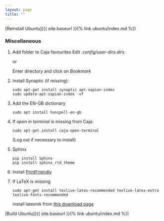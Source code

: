 ```yaml
---
layout: page
title: ""
---
```


[Reinstall Ubuntu]({{ site.baseurl }}{% link ubuntu/index.md %})

### Miscellaneous

1. Add folder to Caja favourites
  Edit *.config/user-dirs.dirs*

    or

    Enter directory and click on *Bookmark*

1. Install Synaptic (if missing):
    ```console
    sudo apt-get install synaptic apt-xapian-index
    sudo update-apt-xapian-index -vf
    ```

1. Add the EN-GB dictionary
    ```console
    sudo apt install hunspell-en-gb
    ```

1. If *open in terminal* is missing from Caja:
    ``` console
    sudo apt-get install caja-open-terminal
    ```
    (Log out if necessary to install)

1. Sphinx
    ```console
    pip install Sphinx
    pip install sphinx_rtd_theme
    ```

1. Install [PrintFriendly](https://www.printfriendly.com/)

1. If LaTeX is missing
    ```console
    sudo apt-get install texlive-latex-recommended texlive-latex-extra texlive-fonts-recommended

    ```
    install latexmk from [this download page](https://packages.ubuntu.com/xenial/all/latexmk/download)

[Build Ubuntu]({{ site.baseurl }}{% link ubuntu/index.md %})
